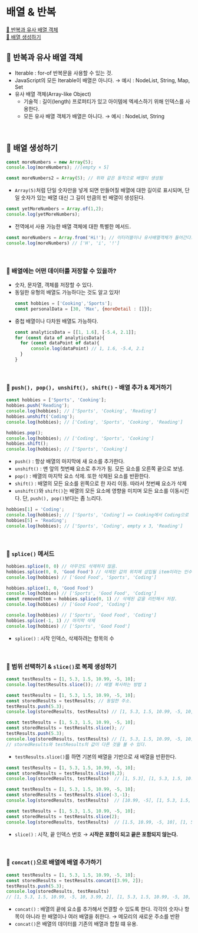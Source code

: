 # 배열 & 반복

[📌 반복과 유사 배열 객체](#📌-반복과-유사-배열-객체)<br>
[📌 배열 생성하기](#📌-배열-생성하기)<br>

## 📌 반복과 유사 배열 객체
* Iterable : for-of 반복문을 사용할 수 있는 것.
* JavaScript의 모든 Iterable이 배열은 아니다. &rarr; 예시 : NodeList, String, Map, Set
* 유사 배열 객체(Array-like Object)
  * 기술적 : 길이(length) 프로퍼티가 있고 아이템에 엑세스하기 위해 인덱스를 사용한다.
  * 모든 유사 배열 객체가 배열은 아니다. &rarr; 예시 : NodeList, String
<br>

## 📌 배열 생성하기
```javascript
const moreNumbers = new Array(5);
console.log(moreNumbers); //[empty × 5] 

const moreNumbers2 = Array(5); // 위와 같은 동작으로 배열이 생성됨
```
* `Array(5)`처럼 단일 숫자만을 넣게 되면 만들어질 배열에 대한 길이로 표시되며, 단일 숫자가 있는 배열 대신 그 길이 만큼의 빈 배열이 생성된다.

```javascript
const yetMoreNumbers = Array.of(1,2);
console.log(yetMoreNumbers);
```
* 전역에서 사용 가능한 배열 객체에 대한 특별한 메서드.

```javascript
const moreNumbers = Array.from('Hi!'); // 이터러블이나 유사배열객체가 들어간다.
console.log(moreNumbers) // ['H', 'i', '!']
```
<br>

### 📖 배열에는 어떤 데이터를 저장할 수 있을까?
* 숫자, 문자열, 객체를 저장할 수 있다. 
* 동일한 유형의 배열도 가능하다는 것도 알고 있자!
  ```javascript
  const hobbies = ['Cooking','Sports'];
  const personalData = [30, 'Max', {moreDetail : []}];
  ```
* 중첩 배열이나 다차원 배열도 가능하다.
  ```javascript
  const analyticsData = [[1, 1.6], [-5.4, 2.1]];
  for (const data of analyticsData){
    for (const dataPoint of data){
        console.log(dataPoint) // 1, 1.6, -5.4, 2.1
    }
  }
  ```
  <br>

### 📖 `push(), pop(), unshift(), shift()` - 배열 추가 & 제거하기
```javascript
const hobbies = ['Sports', 'Cooking'];
hobbies.push('Reading');
console.log(hobbies); // ['Sports', 'Cooking', 'Reading']
hobbies.unshift('Coding');
console.log(hobbies); // ['Coding', 'Sports', 'Cooking', 'Reading']

hobbies.pop();
console.log(hobbies); // ['Coding', 'Sports', 'Cooking']
hobbies.shift();
console.log(hobbies); // ['Sports', 'Cooking']
```
* `push()` : 항상 배열의 마지막에 새 요소를 추가한다.
* `unshift()` : 맨 앞의 첫번째 요소로 추가가 됨. 모든 요소를 오른쪽 끝으로 보냄.
* `pop()` : 배열의 마지막 요소 삭제. 또한 삭제된 요소를 반환한다.
* `shift()` : 배열의 모든 요소를 왼쪽으로 한 자리 이동. 따라서 첫번째 요소가 삭제
* `unshift()`와 `shift()`는 배열의 모든 요소에 영향을 미치며 모든 요소를 이동시킨다. 단, `push(), pop()`보다는 좀 느리다.

```javascript
hobbies[1] = 'Coding';
console.log(hobbies); // ['Sports', 'Coding'] => Cooking에서 Coding으로 변환.
hobbies[5] = 'Reading';
console.log(hobbies); // ['Sports', 'Coding', empty x 3, 'Reading']
```
<br>

### 📖 `splice()` 메서드
```javascript
hobbies.splice(0, 0) // 아무것도 삭제하지 않음.
hobbies.splice(0, 0, 'Good Food') // 삭제된 값의 위치에 삽입될 item이라는 인수를 원하는 만큼 추가할 수 있다.
console.log(hobbies) // ['Good Food', 'Sports', 'Coding']

hobbies.splice(1, 0, 'Good Food') 
console.log(hobbies) // ['Sports', 'Good Food', 'Coding']
const removedItem = hobbies.splice(0, 1) // 삭제된 값을 리턴해서 저장.
console.log(hobbies) // ['Good Food', 'Coding']

console.log(hobbies) // ['Sports', 'Good Food', 'Coding']
hobbies.splice(-1, 1) // 마지막 삭제
console.log(hobbies) // ['Sports', 'Good Food']

```
* `splice()` : 시작 인덱스, 삭제하려는 항목의 수

<br>

### 📖 범위 선택하기 & `slice()`로 복제 생성하기
```javascript
const testResults = [1, 5.3, 1.5, 10.99, -5, 10];
console.log(testResults.slice()); // 배열 복사하는 방법 1

const testResults = [1, 5.3, 1.5, 10.99, -5, 10];
const storedResults = testResults; // 동일한 주소.
testResults.push(5.3);
console.log(storedResults, testResults) // [1, 5.3, 1.5, 10.99, -5, 10, 5.3], [1, 5.3, 1.5, 10.99, -5, 10, 5.3]

const testResults = [1, 5.3, 1.5, 10.99, -5, 10];
const storedResults = testResults.slice(); // 
testResults.push(5.3);
console.log(storedResults, testResults) // [1, 5.3, 1.5, 10.99, -5, 10], [1, 5.3, 1.5, 10.99, -5, 10, 5.3]
// storedResults와 testResults의 값이 다른 것을 볼 수 있다.
```
* `testResults.slice()`를 하면 기본의 배열을 기반으로 새 배열을 반환한다.

```javascript
const testResults = [1, 5.3, 1.5, 10.99, -5, 10];
const storedResults = testResults.slice(0,2); 
console.log(storedResults, testResults)  // [1, 5.3], [1, 5.3, 1.5, 10.99, -5, 10]

const testResults = [1, 5.3, 1.5, 10.99, -5, 10];
const storedResults = testResults.slice(-3,-1); 
console.log(storedResults, testResults)  // [10.99, -5], [1, 5.3, 1.5, 10.99, -5, 10]

const testResults = [1, 5.3, 1.5, 10.99, -5, 10];
const storedResults = testResults.slice(2); 
console.log(storedResults, testResults)  // [1.5, 10.99, -5, 10], [1, 5.3, 1.5, 10.99, -5, 10]
```
* `slice()` : 시작, 끝 인덱스 번호 &rarr; **시작은 포함이 되고 끝은 포함되지 않는다.**

<br>

### 📖 `concat()`으로 배열에 배열 추가하기
```javascript
const testResults = [1, 5.3, 1.5, 10.99, -5, 10];
const storedResults = testResults.concat([3.99, 2]);
testResults.push(5.3);
console.log(storedResults, testResults) 
// [1, 5.3, 1.5, 10.99, -5, 10, 3.99, 2], [1, 5.3, 1.5, 10.99, -5, 10, 5.3]
```
* `concat()` : 배열의 끝에 요소를 추가해서 연결할 수 있도록 한다. 각각의 숫자나 항목이 아니라 한 배열이나 여러 배열을 취한다. &rarr; 메모리의 새로운 주소를 반환
* `concat()`은 배열의 데이터를 기존의 배열과 합칠 떄 유용.